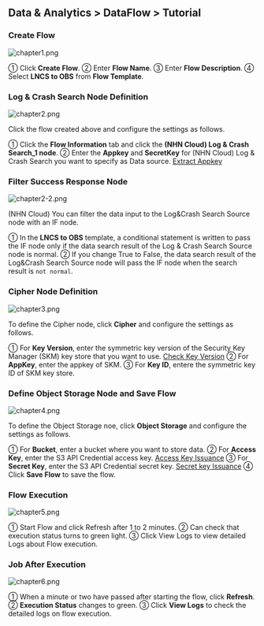 ## Data & Analytics > DataFlow > Tutorial

### Create Flow 

![chapter1.png](http://static.toastoven.net/prod_dataflow/ko/tutorial/chapter1_v2.png)

① Click **Create Flow**.
② Enter **Flow Name**.
③ Enter **Flow Description**.
④ Select **LNCS to OBS** from **Flow Template**. 

### Log & Crash Search Node Definition 

![chapter2.png](http://static.toastoven.net/prod_dataflow/ko/tutorial/chapter2_v2.png)

Click the flow created above and configure the settings as follows.

① Click the **Flow Information** tab and click the **(NHN Cloud) Log & Crash Search_1 node**.
② Enter the **Appkey** and **SecretKey** for (NHN Cloud) Log & Crash Search you want to specify as Data source. [Extract Appkey](https://docs.toast.com/ko/Data%20&%20Analytics/Log%20&%20Crash%20Search/ko/console-guide/#appkey)

### Filter Success Response Node

![chapter2-2.png](http://static.toastoven.net/prod_dataflow/ko/tutorial/chapter2-2_v2.png)

(NHN Cloud) You can filter the data input to the Log&Crash Search Source node with an IF node.

① In the **LNCS to OBS** template, a conditional statement is written to pass the IF node only if the data search result of the Log & Crash Search Source node is normal.
② If you change True to False, the data search result of the Log&Crash Search Source node will pass the IF node when the search result is `not normal`.

### Cipher Node Definition

![chapter3.png](http://static.toastoven.net/prod_dataflow/en/tutorial/chapter3_v2.png)

To define the Cipher node, click **Cipher** and configure the settings as follows.

① For **Key Version**, enter the symmetric key version of the Security Key Manager (SKM) key store that you want to use. [Check Key Version](https://docs.toast.com/ko/Security/Secure%20Key%20Manager/ko/console-guide/)
② For **AppKey**, enter the appkey of SKM.
③ For **Key ID**, entere the symmetric key ID of SKM key store.

### Define Object Storage Node and Save Flow 

![chapter4.png](http://static.toastoven.net/prod_dataflow/en/tutorial/chapter4_v2.png)

To define the Object Storage noe, click **Object Storage** and configure the settings as follows.

① For **Bucket**, enter a bucket where you want to store data.
② For **Access Key**, enter the S3 API Credential access key. [Access Key Issuance](https://docs.toast.com/ko/Storage/Object%20Storage/ko/s3-api-guide/#s3-api)
③ For **Secret Key**, enter the S3 API Credential secret key. [Secret key Issuance](https://docs.toast.com/ko/Storage/Object%20Storage/ko/s3-api-guide/#s3-api)
④ Click **Save Flow** to save the flow.

### Flow Execution

![chapter5.png](http://static.toastoven.net/prod_dataflow/en/tutorial/chapter5_v2.png)

① Start Flow and click Refresh after 1 to 2 minutes.
② Can check that execution status turns to green light.
③ Click View Logs to view detailed Logs about Flow execution.

### Job After Execution

![chapter6.png](http://static.toastoven.net/prod_dataflow/en/tutorial/chapter6_v2.png)

① When a minute or two have passed after starting the flow, click **Refresh**.
② **Execution Status** changes to green.
③ Click **View Logs** to check the detailed logs on flow execution.